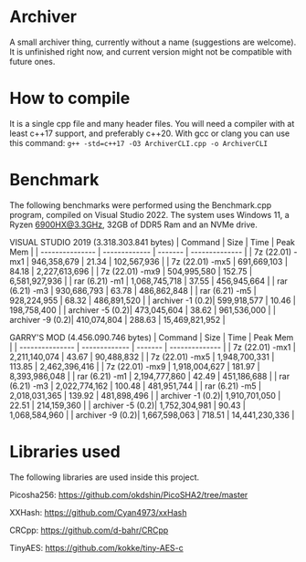 # Archiver

A small archiver thing, currently without a name (suggestions are welcome). It is unfinished right now, and current version might not be compatible with future ones.

# How to compile

It is a single cpp file and many header files. You will need a compiler with at least c++17 support, and preferably c++20. With gcc or clang you can use this command:
`g++ -std=c++17 -O3 ArchiverCLI.cpp -o ArchiverCLI`

# Benchmark

The following benchmarks were performed using the Benchmark.cpp program, compiled on Visual Studio 2022. The system uses Windows 11, a Ryzen 6900HX@3.3GHz, 32GB of DDR5 Ram and an NVMe drive.

VISUAL STUDIO 2019  (3.318.303.841 bytes)
| Command          |     Size      |  Time   |   Peak Mem     |
| ---------------  | ------------- | ------- | -------------- |
| 7z (22.01) -mx1  | 946,358,679   | 21.34   | 102,567,936    |
| 7z (22.01) -mx5  | 691,669,103   | 84.18   | 2,227,613,696  |
| 7z (22.01) -mx9  | 504,995,580   | 152.75  | 6,581,927,936  |
| rar (6.21) -m1   | 1,068,745,718 | 37.55   | 456,945,664    |
| rar (6.21) -m3   | 930,686,793   | 63.78   | 486,862,848    |
| rar (6.21) -m5   | 928,224,955   | 68.32   | 486,891,520    |
| archiver -1 (0.2)| 599,918,577   | 10.46   | 198,758,400    |
| archiver -5 (0.2)| 473,045,604   | 38.62   | 961,536,000    |
| archiver -9 (0.2)| 410,074,804   | 288.63  | 15,469,821,952 |

GARRY'S MOD  (4.456.090.746 bytes)
| Command          |     Size      |  Time   |   Peak Mem     |
| ---------------  | ------------- | ------- | -------------- |
| 7z (22.01) -mx1  | 2,211,140,074 | 43.67   | 90,488,832     |
| 7z (22.01) -mx5  | 1,948,700,331 | 113.85  | 2,462,396,416  |
| 7z (22.01) -mx9  | 1,918,004,627 | 181.97  | 8,393,986,048  |
| rar (6.21) -m1   | 2,194,777,860 | 42.49   | 451,186,688    |
| rar (6.21) -m3   | 2,022,774,162 | 100.48  | 481,951,744    |
| rar (6.21) -m5   | 2,018,031,365 | 139.92  | 481,898,496    |
| archiver -1 (0.2)| 1,910,701,050 | 22.51   | 214,159,360    |
| archiver -5 (0.2)| 1,752,304,981 | 90.43   | 1,068,584,960  |
| archiver -9 (0.2)| 1,667,598,063 | 718.51  | 14,441,230,336 |

# Libraries used

The following libraries are used inside this project. 

Picosha256: https://github.com/okdshin/PicoSHA2/tree/master 

XXHash: https://github.com/Cyan4973/xxHash 

CRCpp: https://github.com/d-bahr/CRCpp

TinyAES: https://github.com/kokke/tiny-AES-c

